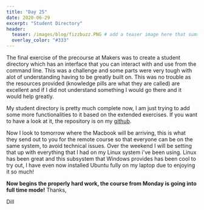 ```yaml
---
title: "Day 25"
date: 2020-06-29
excerpt: "Student Directory"
header:
  teaser: /images/blog/fizzbuzz.PNG # add a teaser image here that sums up what the blog post is about for display on blog page, the image should go in the image/blog folder
  overlay_color: "#333"
---
```

The final exercise of the precourse at Makers was to create a student directory which has an interface that you can interact with and use from the command line. This was a challenge and some parts were very tough with alot of understanding having to be greatly built on. This was no trouble as the resources provided (knowledge pills are what they are called) are excellent and if I did not understand something I would go there and it would help greatly.

My student directory is pretty much complete now, I am just trying to add some more functionalities to it based on the extended exercises. If you want to have a look at it, the repository is on my [github](https://github.com/DillonBarker/student-directory).

Now I look to tomorrow where the Macbook will be arriving, this is what they send out to you for the remote course so that everyone can be on the same system, to avoid technical issues. Over the weekend I will be setting that up with everything that I had on my Linux system i've been using. Linux has been great and this subsystem that Windows provides has been cool to try out, I have even now installed Ubuntu fully on my laptop due to enjoying it so much!

**Now begins the properly hard work, the course from Monday is going into full time mode!**
Thanks,

Dill
